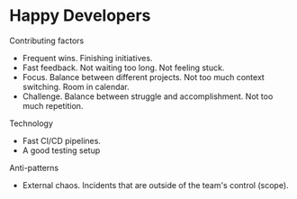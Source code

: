 # Happy Developers

Contributing factors

- Frequent wins. Finishing initiatives.
- Fast feedback. Not waiting too long. Not feeling stuck.
- Focus. Balance between different projects. Not too much context switching. Room in calendar.
- Challenge. Balance between struggle and accomplishment. Not too much repetition.



Technology

- Fast CI/CD pipelines.
- A good testing setup



Anti-patterns

- External chaos. Incidents that are outside of the team's control (scope).